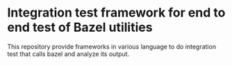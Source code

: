 # Integration test framework for end to end test of Bazel utilities


This repository provide frameworks in various language to do integration
test that calls bazel and analyze its output. 


